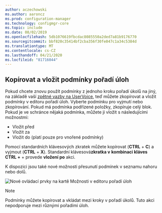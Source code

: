```yaml
---
author: aczechowski
ms.author: aaroncz
ms.prod: configuration-manager
ms.technology: configmgr-core
ms.topic: include
ms.date: 08/02/2019
ms.openlocfilehash: 5db1076619fbcdac8085550a2ded7a81b9176770
ms.sourcegitcommit: bbf820c35414bf2cba356f30fe047c1a34c5384d
ms.translationtype: MT
ms.contentlocale: cs-CZ
ms.lasthandoff: 04/21/2020
ms.locfileid: "81716044"
---
```

## <a name="copy-and-paste-task-sequence-conditions"></a><a name="bkmk_tscondition"></a>Kopírovat a vložit podmínky pořadí úloh

<!-- 4621098 -->
Pokud chcete znovu použít podmínky z jednoho kroku pořadí úkolů na jiný, na základě vaší [zpětné vazby na UserVoice](https://configurationmanager.uservoice.com/forums/300492-ideas/suggestions/31606324-allow-us-to-move-task-sequence-step-conditions), teď můžete zkopírovat a vložit podmínky v editoru pořadí úloh. Vyberte podmínku pro vyjmutí nebo zkopírování. Pokud má podmínka podřízené položky, zkopíruje celý blok. Pokud je ve schránce nějaká podmínka, můžete ji vložit s následujícími možnostmi:

- Vložit před
- Vložit za
- Vložit do (platí pouze pro vnořené podmínky)

Pomocí standardních klávesových zkratek můžete kopírovat (**CTRL** + **C**) a vyjmout (**CTRL** + **X**). Standardní klávesová**zkratka v** **kombinaci kláves CTRL +** + provede **vložení po** akci.

K dispozici jsou také nové možnosti přesunutí podmínek v seznamu nahoru nebo dolů.

![Nové ovládací prvky na kartě Možnosti v editoru pořadí úloh](../../media/4621098-copy-paste-ts-condition.png)

> [!Note]  
> Podmínky můžete kopírovat a vkládat mezi kroky v pořadí úkolů. Tuto akci nepodporuje mezi různými pořadími úloh.
